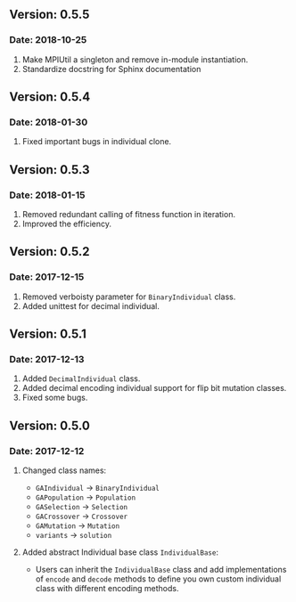 ## Version: 0.5.5
### Date: 2018-10-25
1. Make MPIUtil a singleton and remove in-module instantiation.
2. Standardize docstring for Sphinx documentation

## Version: 0.5.4
### Date: 2018-01-30
1. Fixed important bugs in individual clone.

## Version: 0.5.3
### Date: 2018-01-15
1. Removed redundant calling of fitness function in iteration.
2. Improved the efficiency.

## Version: 0.5.2
### Date: 2017-12-15
1. Removed verboisty parameter for `BinaryIndividual` class.
2. Added unittest for decimal individual.

## Version: 0.5.1
### Date: 2017-12-13
1. Added `DecimalIndividual` class.
2. Added decimal encoding individual support for flip bit mutation classes.
3. Fixed some bugs.

## Version: 0.5.0
### Date: 2017-12-12
1. Changed class names:
    - `GAIndividual` -> `BinaryIndividual`
    - `GAPopulation` -> `Population`
    - `GASelection` -> `Selection`
    - `GACrossover` -> `Crossover`
    - `GAMutation` -> `Mutation`
    - `variants` -> `solution`

2. Added abstract Individual base class `IndividualBase`:
    - Users can inherit the `IndividualBase` class and add implementations of `encode` and `decode` methods to define you own custom individual class with different encoding methods.
